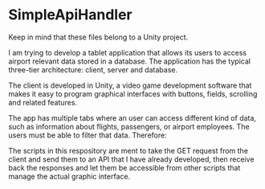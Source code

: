 # SimpleApiHandler

Keep in mind that these files belong to a Unity project.

I am trying to develop a tablet application that allows its users to access airport relevant data stored in a database. The application has the typical three-tier architecture: client, server and database.

The client is developed in Unity, a video game development software that makes it easy to program graphical interfaces with buttons, fields, scrolling and related features.

The app has multiple tabs where an user can access different kind of data, such as information about flights, passengers, or airport employees. The users must be able to filter that data. Therefore:

The scripts in this respository are ment to take the GET request from the client and send them to an API that I have already developed, then receive back the responses and let them be accessible from other scripts that manage the actual graphic interface.
